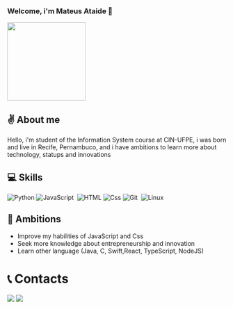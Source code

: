 ### Welcome, i'm Mateus Ataide 👋
<img height = "180em" src = "https://github-readme-stats.vercel.app/api/top-langs/?username=ata1de&layout=compact&langs_count=16&theme=dark"/>

## ✌️ About me
Hello, i'm student of the Information System course at CIN-UFPE, i was born and live in Recife, Pernambuco, and i have ambitions to learn more about technology, statups and innovations

## 💻 Skills
![Python](https://img.shields.io/badge/Python-14354C?style=for-the-badge&logo=python&logoColor=white)
![JavaScript](https://img.shields.io/badge/JavaScript-F7DF1E?style=for-the-badge&logo=javascript&logoColor=black)&nbsp;
![HTML](https://img.shields.io/badge/HTML5-E34F26?style=for-the-badge&logo=html5&logoColor=white)
![Css](https://img.shields.io/badge/CSS3-1572B6?style=for-the-badge&logo=css3&logoColor=white)
![Git](https://img.shields.io/badge/GIT-E44C30?style=for-the-badge&logo=git&logoColor=white)&nbsp;
![Linux](https://img.shields.io/badge/Linux-FCC624?style=for-the-badge&logo=linux&logoColor=black)


## 💭 Ambitions
- Improve my habilities of JavaScript and Css
- Seek more knowledge about entrepreneurship and innovation
- Learn other language (Java, C, Swift,React, TypeScript, NodeJS)

# 📞 Contacts
<div>
<a href="https://instagram.com/ericlbarreto" target="_blank"><img src="https://img.shields.io/badge/-Instagram-%23E4405F?style=for-the-badge&logo=instagram&logoColor=white" 
target="_blank"></a>
<a href = "mailto:mateusataide05@gmail.com"><img src="https://img.shields.io/badge/Gmail-D14836?style=for-the-badge&logo=gmail&logoColor=white" target="_blank"></a>
</div>


